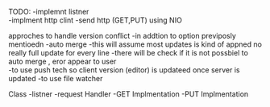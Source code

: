 TODO:
	-implemnt listner  
	-implment http clint 
		-send http (GET,PUT) using NIO
		
		
approches to handle version conflict 
	-in addtion to option previposly mentioedn 
	-auto merge 
		-this will assume most updates is kind of appned  no really full update for every line
		-there will be check if it is not possbiel to auto merge , eror appear to user   
	-to use push tech so client version (editor) is updateed once server is updated
		-to use file watcher  


Class
	-listner
	-request Handler 
	-GET Implmentation
	-PUT Implmentation 